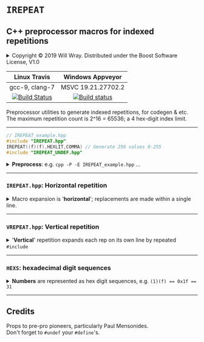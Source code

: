 # **`IREPEAT`**

## C++ preprocessor macros for indexed repetitions

<details><summary>Copyright &copy; 2019 Will Wray. Distributed under the Boost Software License, V1.0</summary>

### **Boost Software License** - Version 1.0 - August 17th, 2003

```txt
Permission is hereby granted, free of charge, to any person or organization
obtaining a copy of the software and accompanying documentation covered by
this license (the "Software") to use, reproduce, display, distribute,
execute, and transmit the Software, and to prepare derivative works of the
Software, and to permit third-parties to whom the Software is furnished to
do so, all subject to the following:

The copyright notices in the Software and this entire statement, including
the above license grant, this restriction and the following disclaimer,
must be included in all copies of the Software, in whole or in part, and
all derivative works of the Software, unless such copies or derivative
works are solely in the form of machine-executable object code generated by
a source language processor.

THE SOFTWARE IS PROVIDED "AS IS", WITHOUT WARRANTY OF ANY KIND, EXPRESS OR
IMPLIED, INCLUDING BUT NOT LIMITED TO THE WARRANTIES OF MERCHANTABILITY,
FITNESS FOR A PARTICULAR PURPOSE, TITLE AND NON-INFRINGEMENT. IN NO EVENT
SHALL THE COPYRIGHT HOLDERS OR ANYONE DISTRIBUTING THE SOFTWARE BE LIABLE
FOR ANY DAMAGES OR OTHER LIABILITY, WHETHER IN CONTRACT, TORT OR OTHERWISE,
ARISING FROM, OUT OF OR IN CONNECTION WITH THE SOFTWARE OR THE USE OR OTHER
DEALINGS IN THE SOFTWARE.
```

[![License](https://img.shields.io/badge/license-boost%201.0-blue.svg)](https://www.boost.org/LICENSE_1_0.txt)

Also at [boost.org](http://www.boost.org/LICENSE_1_0.txt) and accompanying file [LICENSE_1_0.txt](LICENSE_1_0.txt)

</details>

| Linux Travis| Windows Appveyor|
| :---: | :---: |
|gcc-9, clang-7|MSVC 19.21.27702.2|
| [![Build Status](https://travis-ci.org/willwray/IREPEAT.svg?branch=master)](https://travis-ci.org/willwray/IREPEAT) | [![Build status](https://ci.appveyor.com/api/projects/status/a821x1mdyfhfah8w?svg=true)](https://ci.appveyor.com/project/willwray/IREPEAT) |

Preprocessor utilities to generate indexed repetitions, for codegen & etc.  
The maximum repetition count is 2^16 = 65536; a 4 hex-digit index limit.

----

```c++
// IREPEAT_example.hpp
#include "IREPEAT.hpp"
IREPEAT((f)(f),HEXLIT,COMMA) // Generate 256 values 0-255
#include "IREPEAT_UNDEF.hpp"
```

<details><summary><b>Preprocess</b>: e.g. <code>cpp -P -E IREPEAT_example.hpp</code> ...</summary>

The provided `HEXLIT` macro is expanded 256 times to a comma-separated list  
of hexadecimal literals, ranging from `0x00` to `0xff` inclusive. The double-digit  
output reflects the number of digits in the specified end index `(f)(f)`:

```cpp
0x00,0x01,0x02,0x03,0x04,0x05,0x06,0x07,0x08,0x09,0x0a,0x0b,...
 ... 0xf5,0xf6,0xf7,0xf8,0xf9,0xfa,0xfb,0xfc,0xfd,0xfe,0xff
```

</details>

----

### **`IREPEAT.hpp`**: Horizontal repetition

<details><summary>Macro expansion is '<b>horizontal</b>'; replacements are made within a single line.</summary>

Indexed-repeat macros expand to a single long line of separated repetitions:

```cpp
IREPEAT(N,M,S) -> M((0)) S() M((1)) S() ... M(N-1) S() M(N)
XREPEAT(N,M,S) -> M((0)) S() ... M(N-2) S() M(N-1)
```

**I** for **I**nclusive: **M(H)** is repeated **N+1** times for **H** in range **[0,N]**  
**X** for e**X**clusive: **M(H)** is repeated **N** times for **H** in range **[0,N)**

* **N** is the number of **XREPEAT**s. The number of **IREPEAT**s is **N + 1**.
* **M** is a macro, or tokens, parameterized by HEXS repeat-index H.
* **S** is a separator-generator argument, i.e. **S()** expands to a separator.

Number **N** (the provided 'cardinal') and its generated repeat-indices **H**... ('ordinals')  
are represented as 'HEXS'; parenthesized sequences of hex digits:

```cpp
 XREPEAT((0)(3),X,COLON); -> X((0)(0));X((0)(1));X((0)(2));
 XREPEAT((0)(0),X,COLON); -> ; // caution; 0-length XREPEAT
```

Note that generated indices have the same number of digits as their cardinal **N**.  
Beware of vanishing zero-length XREPEAT; use IREPEAT, I repeat, use IREPEAT.

</details>

----

### **`VREPEAT.hpp`**: Vertical repetition

<details><summary>'<b>Vertical</b>' repetition expands each rep on its own line by repeated <code>#include</code></summary>

```cpp
#include "IREPEAT.hpp"
#define VREPEAT_COUNT (f)(f)
#define VREPEAT_MACRO Iteration HEXLIT
#define VREPEAT_SEPARATOR COMMA
#include "VREPEAT.hpp"
#include "IREPEAT_UNDEF.hpp"
```

Preprocesses to:

```cpp
Iteration 0x00,
Iteration 0x01,
  ...
Iteration 0xfe,
Iteration 0xff
```

`VREPEAT_MACRO` is expanded as either:

1. `VREPEAT_MACRO(VREPEAT_INDEX)`

  * `VREPEAT_SEPARATOR()` is appended, if defined,  
  on all but the final repeat `NREPEAT == NREPEATS`

2. `#include STR(VREPEAT_MACRO)`

  * Used if stringized `VREPEAT_MACRO` is the name of an include file  
as detected by `__has_include__(STR(VREPEAT_MACRO))`

The following preprocessor names are set automatically:

* `VREPEAT_INDEX`: The repeat index digits in HEXS format
* `C3`,`C2`,`C1`,`C0`: Individual hex digits of `VREPEAT_COUNT`
* `D3`,`D2`,`D1`,`D0`: Individual hex digits of `VREPEAT_INDEX`
* `NREPEAT`: The repeat index as an integer literal
* `NREPEATS`: `VREPEAT_COUNT` as an integer literal

</details>

----

### **`HEXS`**: hexadecimal digit sequences

<details><summary><b>Numbers</b> are represented as hex digit sequences, e.g. <code>(1)(f) == 0x1f == 31</code></summary>

The HEXS representation here has up to 4 parenthesized hexadecimal digits:

```cpp
HEXS = (h0) | (h1)(h0) | (h2)(h1)(h0) | (h3)(h2)(h1)(h0)
```

The hex letter-digits are required to be lowercase only.

Four digits is a practical repeat-count limit; 2^16 reps take ~1s and ~1Gbyte.

</details>

----

## Credits

Props to pre-pro pioneers, particularly Paul Mensonides.  
Don't forget to `#undef` your `#define`'s.
